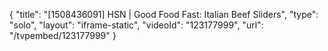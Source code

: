 {
    "title": "[1508436091] HSN | Good Food Fast: Italian Beef Sliders",
    "type": "solo",
    "layout": "iframe-static",
    "videoId": "123177999",
    "url": "\/tvpembed\/123177999"
}